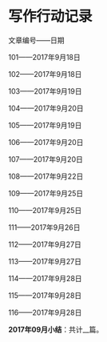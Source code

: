 # 写作行动记录

文章编号——日期

101——2017年9月18日

102——2017年9月18日

103——2017年9月19日

104——2017年9月20日

105——2017年9月19日

106——2017年9月20日

107——2017年9月20日

108——2017年9月22日

109——2017年9月25日

110——2017年9月25日

111——2017年9月26日

112——2017年9月27日

113——2017年9月27日

114——2017年9月28日

115——2017年9月28日

116——2017年9月28日


**2017年09月小结**：共计__篇。